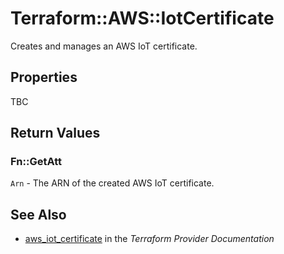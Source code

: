 # Terraform::AWS::IotCertificate

Creates and manages an AWS IoT certificate.

## Properties

TBC

## Return Values

### Fn::GetAtt

`Arn` - The ARN of the created AWS IoT certificate.

## See Also

* [aws_iot_certificate](https://www.terraform.io/docs/providers/aws/r/iot_certificate.html) in the _Terraform Provider Documentation_